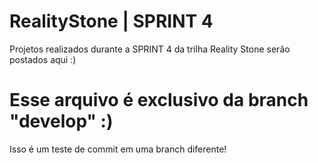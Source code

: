 # RealityStone | SPRINT 4
Projetos realizados durante a SPRINT 4 da trilha Reality Stone serão postados aqui :)

# Esse arquivo é exclusivo da branch "develop" :)
Isso é um teste de commit em uma branch diferente!
